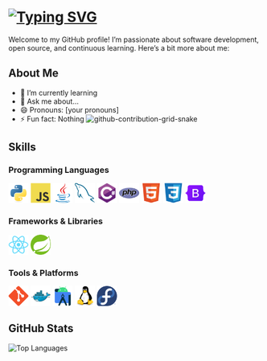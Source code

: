 # [![Typing SVG](https://readme-typing-svg.demolab.com?font=Fira+Code&pause=1000&color=#7E3ACE&width=720&lines=Hi%2C+I'm+Near.++I+am+learning+to+program)](https://git.io/typing-svg)


Welcome to my GitHub profile! I’m passionate about software development, open source, and continuous learning. Here’s a bit more about me:

## About Me

- 🌱 I’m currently learning
- 💬 Ask me about...
- 😄 Pronouns: [your pronouns]
- ⚡ Fun fact: Nothing
![github-contribution-grid-snake](https://user-images.githubusercontent.com/89845641/218791674-c52db856-24d2-429f-8867-170c365730d1.svg)

## Skills

### Programming Languages

<p>
  <img src="https://raw.githubusercontent.com/devicons/devicon/master/icons/python/python-original.svg" width="40" height="40" alt="Python"/>
  <img src="https://raw.githubusercontent.com/devicons/devicon/master/icons/javascript/javascript-original.svg" width="40" height="40" alt="JavaScript"/>
  <img src="https://raw.githubusercontent.com/devicons/devicon/master/icons/java/java-original.svg" width="40" height="40" alt="Java"/>
  <img src="https://raw.githubusercontent.com/devicons/devicon/master/icons/mysql/mysql-original.svg" width="40" height="40" alt="MySQL"/>
  <img src="https://raw.githubusercontent.com/devicons/devicon/master/icons/csharp/csharp-original.svg" width="40" height="40" alt="C#"/>
  <img src="https://raw.githubusercontent.com/devicons/devicon/master/icons/php/php-original.svg" width="40" height="40" alt="PHP"/>
  <img src="https://raw.githubusercontent.com/devicons/devicon/master/icons/html5/html5-original.svg" width="40" height="40" alt="HTML5"/>
  <img src="https://raw.githubusercontent.com/devicons/devicon/master/icons/css3/css3-original.svg" width="40" height="40" alt="CSS3"/>
  <img src="https://raw.githubusercontent.com/devicons/devicon/master/icons/bootstrap/bootstrap-original.svg" width="40" height="40" alt="Bootstrap"/>
</p>

### Frameworks & Libraries

<p>
  <img src="https://raw.githubusercontent.com/devicons/devicon/master/icons/react/react-original.svg" width="40" height="40" alt="React"/>
  <img src="https://raw.githubusercontent.com/devicons/devicon/master/icons/spring/spring-original.svg" width="40" height="40" alt="Spring"/>
</p>

### Tools & Platforms

<p>
  <img src="https://raw.githubusercontent.com/devicons/devicon/master/icons/git/git-original.svg" width="40" height="40" alt="Git"/>
  <img src="https://raw.githubusercontent.com/devicons/devicon/master/icons/docker/docker-original.svg" width="40" height="40" alt="Docker"/>
  <img src="https://raw.githubusercontent.com/devicons/devicon/master/icons/androidstudio/androidstudio-original.svg" width="40" height="40" alt="Android Studio"/>
  <img src="https://raw.githubusercontent.com/devicons/devicon/master/icons/linux/linux-original.svg" width="40" height="40" alt="Linux"/>
  <img src="https://raw.githubusercontent.com/devicons/devicon/master/icons/fedora/fedora-original.svg" width="40" height="40" alt="Fedora"/>
</p>


## GitHub Stats

![Top Languages](https://github-readme-stats.vercel.app/api/top-langs/?username=neardc98&layout=compact&theme=radical)
